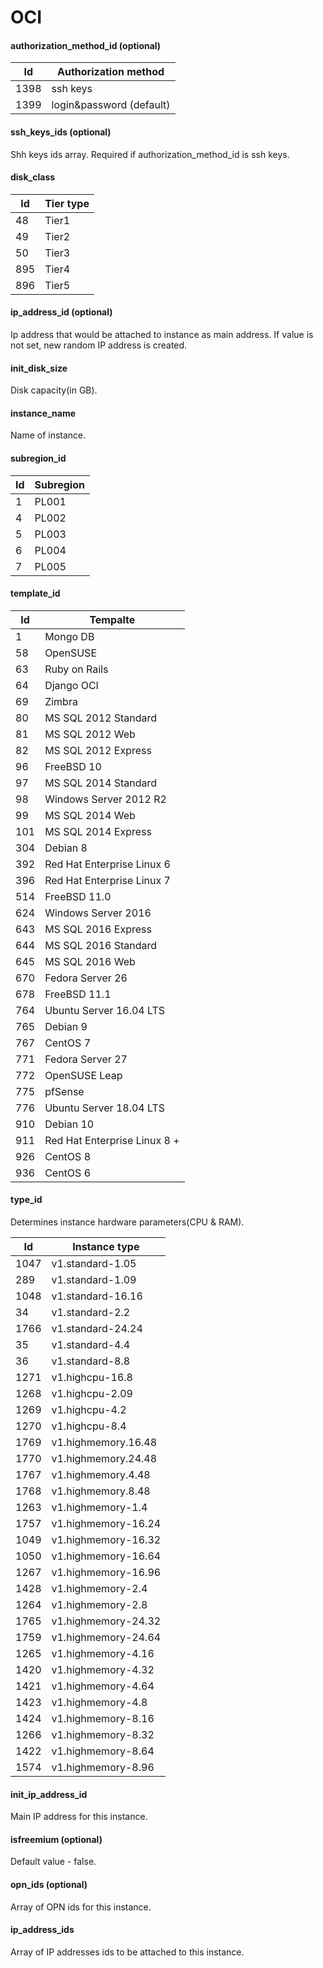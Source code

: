 # OCI

#### authorization_method_id (optional)

|Id|Authorization method|
|-|-|
|1398|ssh keys|
|1399|login&password (default)|

#### ssh_keys_ids (optional)

Shh keys ids array. Required if authorization_method_id is ssh keys.


#### disk_class

|Id|Tier type|
|-|-|
|48|Tier1|
|49|Tier2|
|50|Tier3|
|895|Tier4|
|896|Tier5|


#### ip_address_id (optional)

Ip address that would be attached to instance as main address. If value is not set, new random IP address is created.

#### init_disk_size
        
Disk capacity(in GB).

#### instance_name
        
Name of instance.

#### subregion_id

|Id|Subregion|
|-|-|
|1|PL001|
|4|PL002|
|5|PL003|
|6|PL004|
|7|PL005|


#### template_id

|Id|Tempalte|
|-|-|
|1|Mongo DB|
|58|OpenSUSE|
|63|Ruby on Rails|
|64|Django OCI|
|69|Zimbra|
|80|MS SQL 2012 Standard|
|81|MS SQL 2012 Web|
|82|MS SQL 2012 Express|
|96|FreeBSD 10|
|97|MS SQL 2014 Standard|
|98|Windows Server 2012 R2|
|99|MS SQL 2014 Web|
|101|MS SQL 2014 Express|
|304|Debian 8|
|392|Red Hat Enterprise Linux 6|
|396|Red Hat Enterprise Linux 7|
|514|FreeBSD 11.0|
|624|Windows Server 2016|
|643|MS SQL 2016 Express|
|644|MS SQL 2016 Standard|
|645|MS SQL 2016 Web|
|670|Fedora Server 26|
|678|FreeBSD 11.1|
|764|Ubuntu Server 16.04 LTS|
|765|Debian 9|
|767|CentOS 7|
|771|Fedora Server 27|
|772|OpenSUSE Leap|
|775|pfSense|
|776|Ubuntu Server 18.04 LTS|
|910|Debian 10|
|911|Red Hat Enterprise Linux 8 +|
|926|CentOS 8|
|936|CentOS 6|

#### type_id

Determines instance hardware parameters(CPU & RAM).

|Id|Instance type|
|-|-|
|1047|v1.standard-1.05|
|289|v1.standard-1.09|
|1048|v1.standard-16.16|
|34|v1.standard-2.2|
|1766|v1.standard-24.24|
|35|v1.standard-4.4|
|36|v1.standard-8.8|
|1271|v1.highcpu-16.8|
|1268|v1.highcpu-2.09|
|1269|v1.highcpu-4.2|
|1270|v1.highcpu-8.4|
|1769|v1.highmemory.16.48|
|1770|v1.highmemory.24.48|
|1767|v1.highmemory.4.48|
|1768|v1.highmemory.8.48|
|1263|v1.highmemory-1.4|
|1757|v1.highmemory-16.24|
|1049|v1.highmemory-16.32|
|1050|v1.highmemory-16.64|
|1267|v1.highmemory-16.96|
|1428|v1.highmemory-2.4|
|1264|v1.highmemory-2.8|
|1765|v1.highmemory-24.32|
|1759|v1.highmemory-24.64|
|1265|v1.highmemory-4.16|
|1420|v1.highmemory-4.32|
|1421|v1.highmemory-4.64|
|1423|v1.highmemory-4.8|
|1424|v1.highmemory-8.16|
|1266|v1.highmemory-8.32|
|1422|v1.highmemory-8.64|
|1574|v1.highmemory-8.96|

        
#### init_ip_address_id

Main IP address for this instance.
		

#### isfreemium (optional)

Default value - false. 

#### opn_ids (optional)

Array of OPN ids for this instance.
        
#### ip_address_ids

Array of IP addresses ids to be attached to this instance.